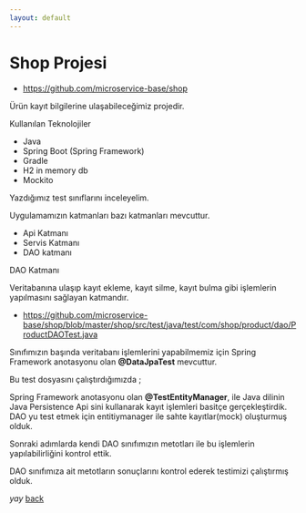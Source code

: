 ```yaml
---
layout: default
---
```

# Shop Projesi

- https://github.com/microservice-base/shop


Ürün kayıt bilgilerine ulaşabileceğimiz projedir.

Kullanılan Teknolojiler
- Java 
- Spring Boot (Spring Framework)
- Gradle
- H2 in memory db
- Mockito


Yazdığımız test sınıflarını inceleyelim.

Uygulamamızın katmanları bazı katmanları mevcuttur.
- Api Katmanı
- Servis Katmanı
- DAO katmanı


DAO Katmanı 

Veritabanına ulaşıp  kayıt ekleme, kayıt silme, kayıt bulma gibi işlemlerin yapılmasını sağlayan katmandır.


- https://github.com/microservice-base/shop/blob/master/shop/src/test/java/test/com/shop/product/dao/ProductDAOTest.java

Sınıfımızın başında veritabanı işlemlerini yapabilmemiz için Spring Framework anotasyonu olan **@DataJpaTest** mevcuttur.

Bu test dosyasını çalıştırdığımızda ;

Spring Framework anotasyonu olan **@TestEntityManager**, ile Java dilinin Java Persistence Api sini kullanarak 
kayıt işlemleri basitçe gerçekleştirdik. DAO yu test etmek için entitiymanager ile sahte kayıtlar(mock) oluşturmuş olduk.

Sonraki adımlarda kendi DAO sınıfımızın metotları ile bu işlemlerin yapılabilirliğini kontrol ettik.

DAO sınıfımıza ait metotların sonuçlarını kontrol ederek testimizi çalıştırmış olduk.

_yay_
[back](https://microservice-base.github.io/)

